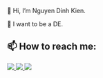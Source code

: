 👋 Hi, I’m Nguyen Dinh Kien.

🌱 I want to be a DE.

## 📫 How to reach me:

<p>
  <a href="https://www.facebook.com/" alt="Facebook">
    <img src="https://img.icons8.com/fluent/48/000000/facebook-new.png" target="_blank" />
  </a> 
  <a href="mailto:kiennguyengtglhd@gmail.com" alt="Email">
    <img src="https://img.icons8.com/fluent/48/000000/mailing.png"/>
  </a>
  <a href="https://www.linkedin.com/in/kiennguyenhd0404/" alt="Linkedin">
    <img src="https://img.icons8.com/fluent/48/000000/linkedin"/>
  </a>
</p>


